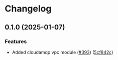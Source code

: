 # Changelog

## 0.1.0 (2025-01-07)


### Features

* Added cloudamqp vpc module ([#393](https://github.com/prefapp/tfm/issues/393)) ([5cf842c](https://github.com/prefapp/tfm/commit/5cf842c7190ea1568e52e7d09ab514800f7bda9f))
